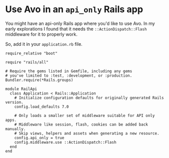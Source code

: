 # Use Avo in an `api_only` Rails app

You might have an api-only Rails app where you'd like to use Avo. In my early explorations I found that it needs the `::ActionDispatch::Flash` middleware for it to properly work.

So, add it in your `application.rb` file.

```ruby{18}
require_relative "boot"

require "rails/all"

# Require the gems listed in Gemfile, including any gems
# you've limited to :test, :development, or :production.
Bundler.require(*Rails.groups)

module RailApi
  class Application < Rails::Application
    # Initialize configuration defaults for originally generated Rails version.
    config.load_defaults 7.0

    # Only loads a smaller set of middleware suitable for API only apps.
    # Middleware like session, flash, cookies can be added back manually.
    # Skip views, helpers and assets when generating a new resource.
    config.api_only = true
    config.middleware.use ::ActionDispatch::Flash
  end
end
```
